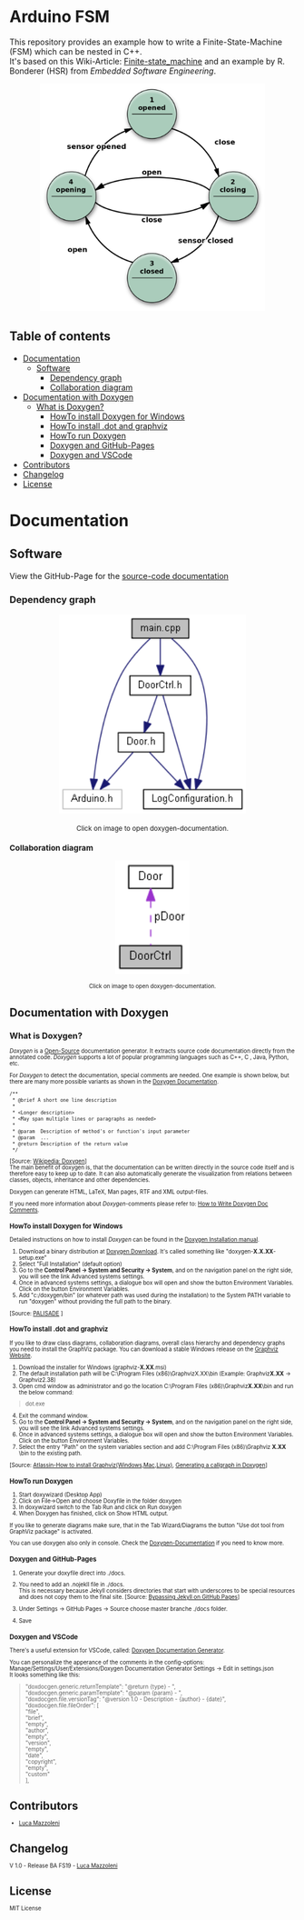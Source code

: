 # Arduino FSM

This repository provides an example how to write a Finite-State-Machine (FSM) which can be nested in C++.  
It's based on this Wiki-Article: [Finite-state_machine](https://en.wikipedia.org/wiki/Finite-state_machine) and an example by R. Bonderer (HSR) from *Embedded Software Engineering*.

<p align="center"><img src="./doxygen/images/DoorCtrl.png" height="400" /></p>

## Table of contents
<!-- TOC Generated with https://magnetikonline.github.io/markdown-toc-generate/ -->

- [Documentation](#documentation)
	- [Software](#software)
		- [Dependency graph](#dependency-graph)
		- [Collaboration diagram](#collaboration-diagram)
- [Documentation with Doxygen](#documentation-with-doxygen)
	- [What is Doxygen?](#what-is-doxygen)
		- [HowTo install Doxygen for Windows](#howto-install-doxygen-for-windows)
		- [HowTo install .dot and graphviz](#howto-install-dot-and-graphviz)
		- [HowTo run Doxygen](#howto-run-doxygen)
		- [Doxygen and GitHub-Pages](#doxygen-and-github-pages)
		- [Doxygen and  VSCode](#doxygen-and--vscode)
- [Contributors](#contributors)
- [Changelog](#changelog)
- [License](#license)


<div style="page-break-after: always;"></div>

# Documentation
## Software
View the GitHub-Page for the [source-code documentation](https://lmazzole.github.io/ArdFSM/)

### Dependency graph

<p align="center">
    <a href=https://lmazzole.github.io/ArdFSM/main_8cpp.html>
        <img src="./docs/main_8cpp__incl.png" height="350" style="border:none;"/>
    </a>
    <p align="center"><small>Click on image to open doxygen-documentation.</p>
</p>


### Collaboration diagram

<p align="center">
    <a href=https://lmazzole.github.io/ArdFSM/class_door_ctrl.html>
        <img src="./docs/class_door_ctrl__coll__graph.png" height="200"  style="border:none;"/>
    </a>
    <p align="center"><small>Click on image to open doxygen-documentation.</p>
</p>


# Documentation with Doxygen
## What is Doxygen?
*Doxygen* is a [Open-Source](https://github.com/doxygen/doxygen) documentation generator. It extracts source code documentation directly from the annotated code. *Doxygen* supports a lot of popular programming languages such as C++, C , Java, Python, etc.

For *Doxygen* to detect the documentation, special comments are needed. One example is shown below, but there are many more possible variants as shown in the [Doxygen Documentation](http://www.doxygen.nl/manual/docblocks.html).
```
/**
 * @brief A short one line description
 *
 * <Longer description>
 * <May span multiple lines or paragraphs as needed>
 *
 * @param  Description of method's or function's input parameter
 * @param  ...
 * @return Description of the return value
 */
```
[Source: [Wikipedia: Doxygen](https://en.wikipedia.org/wiki/Doxygen)]  
The main benefit of doxygen is, that the documentation can be written directly in the source code itself and is therefore easy to keep up to date. It can also automatically generate the visualization from relations between classes, objects, inheritance and other dependencies.

Doxygen can generate HTML, LaTeX, Man pages, RTF and XML  output-files.

If you need more information about *Doxygen*-comments please refer to: [How to Write Doxygen Doc Comments](https://github.com/stan-dev/stan/wiki/How-to-Write-Doxygen-Doc-Comments).

### HowTo install Doxygen for Windows
Detailed instructions on how to install *Doxygen* can be found in the [Doxygen Installation manual](http://www.doxygen.nl/manual/install.html). 
1. Download a binary distribution at [Doxygen Download](http://www.doxygen.nl/download.html). It's called something like "doxygen-**X.X.XX**-setup.exe"  
2. Select "Full Installation" (default option) 
3. Go to the **Control Panel →  System and Security → System**, and on the navigation panel on the right side, you will see the link Advanced systems settings.
4. Once in advanced systems settings, a dialogue box will open and show the button Environment Variables. Click on the button Environment Variables.
5. Add "c:/doxygen/bin" (or whatever path was used during the installation) to the System PATH variable to run "doxygen" without providing the full path to the binary.  

[Source: [PALISADE](https://git.njit.edu/palisade/PALISADE/wikis/how-to-setup-doxygen-windows) ]

<div style="page-break-after: always;"></div>

### HowTo install .dot and graphviz
If you like to draw class diagrams, collaboration diagrams, overall class hierarchy and dependency graphs you need to install the GraphViz package.
You can download a stable Windows release on the [Graphviz Website](<https://graphviz.gitlab.io/_pages/Download/Download_windows.html>).

1. Download the installer for Windows (graphviz-**X.XX**.msi)
2. The default installation path will be C:\Program Files (x86)\GraphvizX.XX\bin (Example: Graphviz**X.XX** → Graphviz2.38)
3. Open cmd window as administrator and go the location C:\Program Files (x86)\Graphviz**X.XX**\bin and run the below command:
 >dot.exe

4. Exit the command window.
5. Go to the **Control Panel →  System and Security → System**, and on the navigation panel on the right side, you will see the link Advanced systems settings.
6. Once in advanced systems settings, a dialogue box will open and show the button Environment Variables. Click on the button Environment Variables.
7. Select the entry "Path" on the system variables section and add C:\Program Files (x86)\Graphviz **X.XX** \bin to the existing path.

[Source: [Atlassin-How to install Graphviz(Windows,Mac,Linux)](<https://bobswift.atlassian.net/wiki/spaces/GVIZ/pages/20971549/How+to+install+Graphviz+software>), [Generating a callgraph in Doxygen](<https://romanegloo.wordpress.com/2012/03/29/generating-a-callgraph-by-using-doxygen-and-graphviz-13/>)]

### HowTo run Doxygen

1. Start doxywizard (Desktop App) 
2. Click on File->Open and choose Doxyfile in the folder doxygen 
3. In doxywizard switch to the Tab Run and click on Run doxygen
4. When Doxygen has finished, click on Show HTML output.  

If you like to generate diagrams make sure, that in the Tab Wizard/Diagrams the button "Use dot tool from GraphViz package" is activated.

You can use doxygen also only in console. Check the [Doxygen-Documentation](http://www.doxygen.nl/manual/index.html) if you need to know more.

### Doxygen and GitHub-Pages
1. Generate your doxyfile direct into ./docs.  

2. You need to add an .nojekll file in ./docs.  
This is necessary because Jekyll considers directories that start with underscores to be special resources and does not copy them to the final site. [Source: [Bypassing Jekyll on GitHub Pages](https://github.blog/2009-12-29-bypassing-jekyll-on-github-pages/)]

3. Under Settings -> GitHub Pages -> Source choose master branche ./docs folder.

4. Save

   <div style="page-break-after: always;"></div>

### Doxygen and  VSCode

There's a useful extension for VSCode, called: [Doxygen Documentation Generator](https://marketplace.visualstudio.com/items?itemName=cschlosser.doxdocgen).

You can personalize the apperance of the comments in the config-options: Manage/Settings/User/Extensions/Doxygen Documentation Generator Settings -> Edit in settings.json  
It looks something like this:

>   "doxdocgen.generic.returnTemplate": "@return {type} - ",  
> ​   "doxdocgen.generic.paramTemplate": "@param {param} - ",  
> ​   "doxdocgen.file.versionTag": "@version 1.0 - Description - {author} - {date}",  
> ​   "doxdocgen.file.fileOrder": [  
> ​       "file",  
> ​       "brief",  
> ​       "empty",  
> ​       "author",  
> ​       "empty",  
> ​       "version",  
> ​       "empty",  
> ​       "date",  
> ​       "copyright",  
> ​       "empty",  
> ​       "custom"  
> ​    ],  

# Contributors

- [Luca Mazzoleni](https://github.com/LMazzole)

# Changelog

V 1.0	-	Release BA FS19	-	[Luca Mazzoleni](https://github.com/LMazzole)

# License

MIT License









